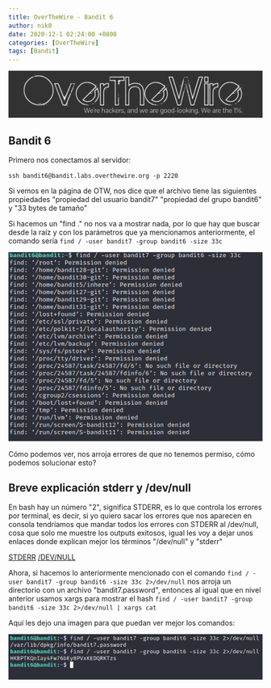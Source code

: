 ```yaml
---
title: OverTheWire - Bandit 6
author: nik0
date: 2020-12-1 02:24:00 +0800
categories: [OverTheWire]
tags: [Bandit]
---
```


![OTW](/assets/img/sample/OTW.png)

## Bandit 6

Primero nos conectamos al servidor:

```terminal
ssh bandit6@bandit.labs.overthewire.org -p 2220
```

Si vemos en la página de OTW, nos dice que el archivo tiene las siguientes propiedades "propiedad del usuario bandit7" "propiedad del grupo bandit6" y "33 bytes de tamaño"

Si hacemos un "find ." no nos va a mostrar nada, por lo que hay que buscar desde la raíz y con los parámetros que ya mencionamos anteriormente, el comando sería ```find / -user bandit7 -group bandit6 -size 33c```

![XD](/assets/img/sample/GG.png)

Cómo podemos ver, nos arroja errores de que no tenemos permiso, cómo podemos solucionar esto?
## Breve explicación stderr y /dev/null
En bash hay un número "2", significa STDERR, es lo que controla los errores por terminal, es decir, si yo quiero sacar los errores que nos aparecen en consola tendríamos que mandar todos los errores con STDERR al /dev/null, cosa que solo me muestre los outputs exitosos, igual les voy a dejar unos enlaces donde explican mejor los términos "/dev/null" y "stderr"

[STDERR](https://blog.carreralinux.com.ar/2017/07/descriptores-de-archivo-stdin-stdout-stderr/)
[/DEV/NULL](https://aprendiendoausarlinux.wordpress.com/2013/01/23/el-archivo-devnull/)

Ahora, si hacemos lo anteriormente mencionado con el comando ```find / -user bandit7 -group bandit6 -size 33c 2>/dev/null``` nos arroja un directorio con un archivo "bandit7.password", entonces al igual que en nivel anterior usamos xargs para mostrar el hash ```find / -user bandit7 -group bandit6 -size 33c 2>/dev/null | xargs cat```

Aquí les dejo una imagen para que puedan ver mejor los comandos:

![;)](/assets/img/sample/GZ.png)

